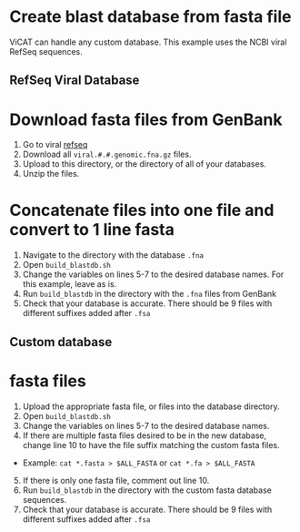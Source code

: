 # Create blast database from fasta file

ViCAT can handle any custom database. This example uses the NCBI viral RefSeq sequences. 

## RefSeq Viral Database

# Download fasta files from GenBank

1. Go to viral [refseq](https://ftp.ncbi.nlm.nih.gov/refseq/release/viral/)
2. Download all `viral.#.#.genomic.fna.gz` files.
3. Upload to this directory, or the directory of all of your databases.
4. Unzip the files. 

# Concatenate files into one file and convert to 1 line fasta

1. Navigate to the directory with the database `.fna` 
2. Open `build_blastdb.sh`
3. Change the variables on lines 5-7 to the desired database names. For this example, leave as is.
4. Run `build_blastdb` in the directory with the `.fna` files from GenBank
5. Check that your database is accurate. There should be 9 files with different suffixes added after `.fsa`

## Custom database

# fasta files

1. Upload the appropriate fasta file, or files into the database directory.
2. Open `build_blastdb.sh`
3. Change the variables on lines 5-7 to the desired database names.
4. If there are multiple fasta files desired to be in the new database, change line 10 to have the file suffix matching the custom fasta files.
  - Example: `cat *.fasta > $ALL_FASTA` or `cat *.fa > $ALL_FASTA`
5. If there is only one fasta file, comment out line 10.
6. Run `build_blastdb` in the directory with the custom fasta database sequences.
7. Check that your database is accurate. There should be 9 files with different suffixes added after `.fsa`


